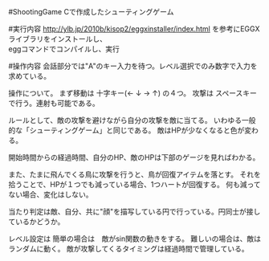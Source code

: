 #ShootingGame
Cで作成したシューティングゲーム

#実行内容
http://ylb.jp/2010b/kisop2/eggxinstaller/index.html
を参考にEGGXライブラリをインストールし、  
eggコマンドでコンパイルし、実行

#操作内容
会話部分では"A"のキー入力を待つ。レベル選択でのみ数字で入力を求めている。

操作について。
まず移動は 十字キー(← ↓ → ↑) の４つ。
攻撃は スペースキー で行う。連射も可能である。

ルールとして、敵の攻撃を避けながら自分の攻撃を敵に当てる。
いわゆる一般的な「シューティングゲーム」と同じである。
敵はHPが少なくなると色が変わる。

開始時間からの経過時間、自分のHP、敵のHPは下部のゲージを見ればわかる。

また、たまに飛んでくる鳥に攻撃を行うと、鳥が回復アイテムを落とす。
それを拾うことで、HPが１つでも減っている場合、1つハートが回復する。
何も減ってない場合、変化はしない。

当たり判定は敵、自分、共に"顔"を描写している円で行っている。円同士が接しているかどうか。

レベル設定は
簡単の場合は　敵がsin関数の動きをする。
難しいの場合は、敵はランダムに動く。
敵が攻撃してくるタイミングは経過時間で管理している。
